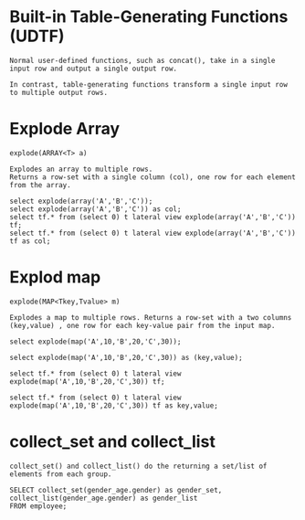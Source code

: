 #   Built-in Table-Generating Functions (UDTF)

    Normal user-defined functions, such as concat(), take in a single input row and output a single output row.
    
    In contrast, table-generating functions transform a single input row to multiple output rows.


#   Explode Array
    explode(ARRAY<T> a)

    Explodes an array to multiple rows.
    Returns a row-set with a single column (col), one row for each element from the array.

    select explode(array('A','B','C'));
    select explode(array('A','B','C')) as col;
    select tf.* from (select 0) t lateral view explode(array('A','B','C')) tf;
    select tf.* from (select 0) t lateral view explode(array('A','B','C')) tf as col;


#   Explod map
    
    explode(MAP<Tkey,Tvalue> m)
    
    Explodes a map to multiple rows. Returns a row-set with a two columns (key,value) , one row for each key-value pair from the input map.

    select explode(map('A',10,'B',20,'C',30));
    
    select explode(map('A',10,'B',20,'C',30)) as (key,value);
    
    select tf.* from (select 0) t lateral view explode(map('A',10,'B',20,'C',30)) tf;
    
    select tf.* from (select 0) t lateral view explode(map('A',10,'B',20,'C',30)) tf as key,value;

#   collect_set and collect_list

    collect_set() and collect_list() do the returning a set/list of elements from each group.
    
    SELECT collect_set(gender_age.gender) as gender_set,
    collect_list(gender_age.gender) as gender_list
    FROM employee;



